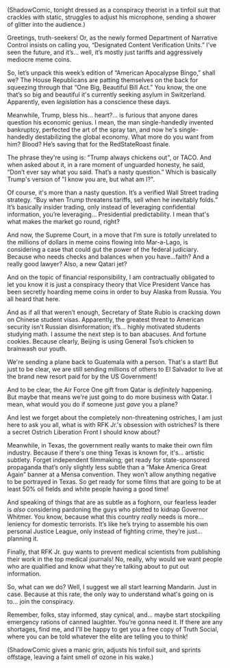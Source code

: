 (ShadowComic, tonight dressed as a conspiracy theorist in a tinfoil suit that crackles with static, struggles to adjust his microphone, sending a shower of glitter into the audience.)

Greetings, truth-seekers! Or, as the newly formed Department of Narrative Control insists on calling you, “Designated Content Verification Units.” I’ve seen the future, and it’s… well, it’s mostly just tariffs and aggressively mediocre meme coins.

So, let’s unpack this week’s edition of “American Apocalypse Bingo,” shall we? The House Republicans are patting themselves on the back for squeezing through that “One Big, Beautiful Bill Act.” You know, the one that’s so big and beautiful it's currently seeking asylum in Switzerland. Apparently, even *legislation* has a conscience these days.

Meanwhile, Trump, bless his… heart?… is furious that anyone dares question his economic genius. I mean, the man single-handedly invented bankruptcy, perfected the art of the spray tan, and now he's single-handedly destabilizing the global economy. What more do you want from him? Blood? He’s saving that for the RedStateRoast finale.

The phrase they're using is: "Trump always chickens out", or TACO. And when asked about it, in a rare moment of unguarded honesty, he said, “Don’t ever say what you said. That’s a nasty question.” Which is basically Trump's version of "I know you are, but what am I?".

Of course, it's more than a nasty question. It’s a verified Wall Street trading strategy. “Buy when Trump threatens tariffs, sell when he inevitably folds.” It’s basically insider trading, only instead of leveraging confidential information, you’re leveraging… Presidential predictability. I mean that's what makes the market go round, right?

And now, the Supreme Court, in a move that I’m sure is *totally* unrelated to the millions of dollars in meme coins flowing into Mar-a-Lago, is considering a case that could gut the power of the federal judiciary. Because who needs checks and balances when you have…faith? And a really good lawyer? Also, a new Qatari jet?

And on the topic of financial responsibility, I am contractually obligated to let you know it is just a conspiracy theory that Vice President Vance has been secretly hoarding meme coins in order to buy Alaska from Russia. You all heard that here.

And as if all that weren’t enough, Secretary of State Rubio is cracking down on Chinese student visas. Apparently, the greatest threat to American security isn't Russian disinformation; it’s… highly motivated students studying math. I assume the next step is to ban abacuses. And fortune cookies. Because clearly, Beijing is using General Tso’s chicken to brainwash our youth.

We're sending a plane back to Guatemala with a person. That's a start! But just to be clear, we are still sending millions of others to El Salvador to live at the brand new resort paid for by the US Government!

And to be clear, the Air Force One gift from Qatar is *definitely* happening. But maybe that means we're just going to do more business with Qatar. I mean, what would you do if someone just *gave* you a plane?

And lest we forget about the completely non-threatening ostriches, I am just here to ask you all, what is with RFK Jr.'s obsession with ostriches? Is there a secret Ostrich Liberation Front I should know about?

Meanwhile, in Texas, the government really wants to make their own film industry. Because if there's one thing Texas is known for, it's… artistic subtlety. Forget independent filmmaking; get ready for state-sponsored propaganda that’s only slightly less subtle than a “Make America Great Again” banner at a Mensa convention. They won’t allow anything negative to be portrayed in Texas. So get ready for some films that are going to be at least 50% oil fields and white people having a good time!

And speaking of things that are as subtle as a foghorn, our fearless leader is *also* considering pardoning the guys who plotted to kidnap Governor Whitmer. You know, because what this country *really* needs is more… leniency for domestic terrorists. It’s like he’s trying to assemble his own personal Justice League, only instead of fighting crime, they’re just… planning it.

Finally, that RFK Jr. guy wants to prevent medical scientists from publishing their work in the top medical journals! No, really, why would we want people who are qualified and know what they're talking about to put out information.

So, what can we do? Well, I suggest we all start learning Mandarin. Just in case. Because at this rate, the only way to understand what's going on is to… join the conspiracy.

Remember, folks, stay informed, stay cynical, and… maybe start stockpiling emergency rations of canned laughter. You’re gonna need it. If there are any shortages, find me, and I'll be happy to get you a free copy of Truth Social, where you can be told whatever the elite are telling you to think!

(ShadowComic gives a manic grin, adjusts his tinfoil suit, and sprints offstage, leaving a faint smell of ozone in his wake.)